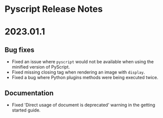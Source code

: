 # Pyscript Release Notes

2023.01.1
=========

Bug fixes
---------

- Fixed an issue where `pyscript` would not be available when using the minified version of PyScript.
- Fixed missing closing tag when rendering an image with `display`.
- Fixed a bug where Python plugins methods were being executed twice.

Documentation
-------------

- Fixed 'Direct usage of document is deprecated' warning in the getting started guide.
